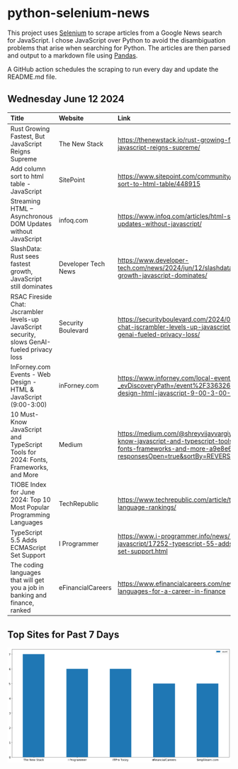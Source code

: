 # python-selenium-news

This project uses [Selenium](https://www.seleniumhq.org/) to scrape articles from a Google News search for JavaScript.
I chose JavaScript over Python to avoid the disambiguation problems that arise when searching for Python.
The articles are then parsed and output to a markdown file using [Pandas](https://pandas.pydata.org/).

A GitHub action schedules the scraping to run every day and update the README.md file.

## Wednesday June 12 2024


| Title                                                                                         | Website             | Link                                                                                                                                                                         |
|:----------------------------------------------------------------------------------------------|:--------------------|:-----------------------------------------------------------------------------------------------------------------------------------------------------------------------------|
| Rust Growing Fastest, But JavaScript Reigns Supreme                                           | The New Stack       | https://thenewstack.io/rust-growing-fastest-but-javascript-reigns-supreme/                                                                                                   |
| Add column sort to html table - JavaScript                                                    | SitePoint           | https://www.sitepoint.com/community/t/add-column-sort-to-html-table/448915                                                                                                   |
| Streaming HTML – Asynchronous DOM Updates without JavaScript                                  | infoq.com           | https://www.infoq.com/articles/html-streaming-dom-updates-without-javascript/                                                                                                |
| SlashData: Rust sees fastest growth, JavaScript still dominates                               | Developer Tech News | https://www.developer-tech.com/news/2024/jun/12/slashdata-rust-fastest-growth-javascript-dominates/                                                                          |
| RSAC Fireside Chat: Jscrambler levels-up JavaScript security, slows GenAI-fueled privacy loss | Security Boulevard  | https://securityboulevard.com/2024/06/rsac-fireside-chat-jscrambler-levels-up-javascript-security-slows-genai-fueled-privacy-loss/                                           |
| InForney.com Events - Web Design - HTML & JavaScript (9:00-3:00)                              | inForney.com        | https://www.inforney.com/local-events/?_evDiscoveryPath=/event%2F33632635a-web-design-html-javascript-9-00-3-00-                                                             |
| 10 Must-Know JavaScript and TypeScript Tools for 2024: Fonts, Frameworks, and More            | Medium              | https://medium.com/@shreyvijayvargiya26/10-must-know-javascript-and-typescript-tools-for-2024-fonts-frameworks-and-more-a9e8e6e318ab?responsesOpen=true&sortBy=REVERSE_CHRON |
| TIOBE Index for June 2024: Top 10 Most Popular Programming Languages                          | TechRepublic        | https://www.techrepublic.com/article/tiobe-index-language-rankings/                                                                                                          |
| TypeScript 5.5 Adds ECMAScript Set Support                                                    | I Programmer        | https://www.i-programmer.info/news/167-javascript/17252-typescript-55-adds-ecmascript-set-support.html                                                                       |
| The coding languages that will get you a job in banking and finance, ranked                   | eFinancialCareers   | https://www.efinancialcareers.com/news/programming-languages-for-a-career-in-finance                                                                                         |
## Top Sites for Past 7 Days

![Graph of Top Sites](https://raw.githubusercontent.com/dan-mba/python-selenium-news/main/last-week.png)
